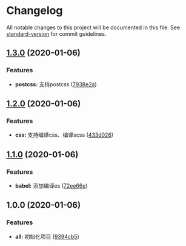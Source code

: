 # Changelog

All notable changes to this project will be documented in this file. See [standard-version](https://github.com/conventional-changelog/standard-version) for commit guidelines.

## [1.3.0](https://github.com/BryanAdamss/webpack4-template-use-webpack-chain/compare/v1.2.0...v1.3.0) (2020-01-06)


### Features

* **postcss:** 支持postcss ([7938e2a](https://github.com/BryanAdamss/webpack4-template-use-webpack-chain/commit/7938e2a73aadc1796ec499def8b601717e9ac3e9))

## [1.2.0](https://github.com/BryanAdamss/webpack4-template-use-webpack-chain/compare/v1.1.0...v1.2.0) (2020-01-06)


### Features

* **css:** 支持编译css、编译scss ([433d026](https://github.com/BryanAdamss/webpack4-template-use-webpack-chain/commit/433d026c6048c39c7ed732a1dc0ca6680be19a02))

## [1.1.0](https://github.com/BryanAdamss/webpack4-template-use-webpack-chain/compare/v1.0.0...v1.1.0) (2020-01-06)


### Features

* **babel:** 添加编译es ([72ee66e](https://github.com/BryanAdamss/webpack4-template-use-webpack-chain/commit/72ee66e00cc73497c0bf081d9175e95e1416d4d6))

## 1.0.0 (2020-01-06)


### Features

* **all:** 初始化项目 ([9394cb5](https://github.com/BryanAdamss/webpack4-template-use-webpack-chain/commit/9394cb57c32eaeaec4172d86f6660d84c83f950d))
